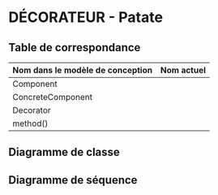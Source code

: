 # DÉCORATEUR - Patate

## Table de correspondance
|Nom dans le modèle de conception | Nom actuel |
|-|-|
|Component| |
|ConcreteComponent| |
|Decorator| |
|method()| |

## Diagramme de classe


## Diagramme de séquence
